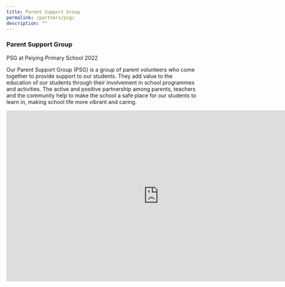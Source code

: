 ```yaml
---
title: Parent Support Group
permalink: /partners/psg/
description: ""
---
```

### **Parent Support Group**
PSG at Peiying Primary School 2022

Our Parent Support Group (PSG) is a group of parent volunteers who come together to provide support to our students. They add value to the education of our students through their involvement in school programmes and activities. The active and positive partnership among parents, teachers and the community help to make the school a safe place for our students to learn in, making school life more vibrant and caring.

<iframe allowfullscreen="true" height="450" width="800" frameborder="0" src="https://docs.google.com/presentation/d/e/2PACX-1vT9XpeNlSDbPcSWYsiMqNx47uzfRsJ01o1uva1LBWyAvSNjQUroKQSKfOo2irqgcCAx2GYrLkYRBIKQ/embed?start=false&amp;loop=false&amp;delayms=3000"></iframe>